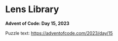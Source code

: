# Lens Library

**Advent of Code: Day 15, 2023**

Puzzle text: <https://adventofcode.com/2023/day/15>
